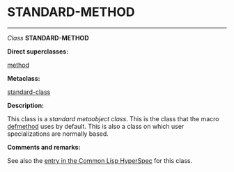 STANDARD-METHOD
===============

------------------------------------------------------------------------

*Class* **STANDARD-METHOD**

**Direct superclasses:**

[method](/meta-object-protocol/class-method)

**Metaclass:**

[standard-class](/meta-object-protocol/class-standard-class)

**Description:**

This class is a *standard metaobject class*. This is the class that the macro [defmethod](http://www.lispworks.com/documentation/HyperSpec/Body/m_defmet.htm#defmethod) uses by default. This is also a class on which user specializations are normally based.

**Comments and remarks:**

See also the [entry in the Common Lisp HyperSpec](http://www.lispworks.com/documentation/HyperSpec/Body/t_std_me.htm#standard-method) for this class.
